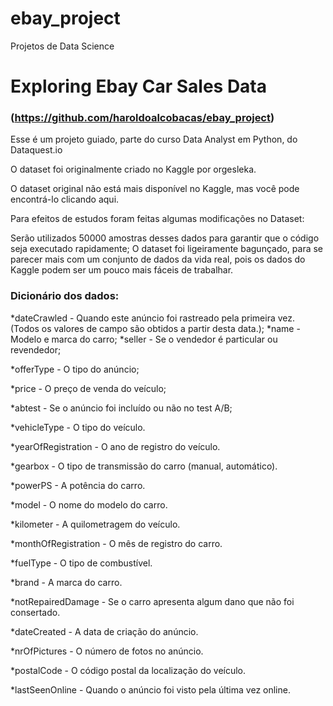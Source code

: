 # ebay_project
Projetos de Data Science

# Exploring Ebay Car Sales Data
### (https://github.com/haroldoalcobacas/ebay_project)
Esse é um projeto guiado, parte do curso Data Analyst em Python, do Dataquest.io

O dataset foi originalmente criado no Kaggle por orgesleka.

O dataset original não está mais disponível no Kaggle, mas você pode encontrá-lo clicando aqui.

Para efeitos de estudos foram feitas algumas modificações no Dataset:

Serão utilizados 50000 amostras desses dados para garantir que o código seja executado rapidamente;
O dataset foi ligeiramente bagunçado, para se parecer mais com um conjunto de dados da vida real, pois os dados do Kaggle podem ser um pouco mais fáceis de trabalhar.

### Dicionário dos dados:
*dateCrawled - Quando este anúncio foi rastreado pela primeira vez. (Todos os valores de campo são obtidos a partir desta data.);
*name - Modelo e marca do carro;
*seller - Se o vendedor é particular ou revendedor;

*offerType - O tipo do anúncio;

*price - O preço de venda do veículo;

*abtest - Se o anúncio foi incluído ou não no test A/B;

*vehicleType - O tipo do veículo.

*yearOfRegistration - O ano de registro do veículo.

*gearbox - O tipo de transmissão do carro (manual, automático).

*powerPS - A potência do carro.

*model - O nome do modelo do carro.

*kilometer - A quilometragem do veículo.

*monthOfRegistration - O mês de registro do carro.

*fuelType - O tipo de combustível.

*brand - A marca do carro.

*notRepairedDamage - Se o carro apresenta algum dano que não foi consertado.

*dateCreated - A data de criação do anúncio.

*nrOfPictures - O número de fotos no anúncio.

*postalCode - O código postal da localização do veículo.

*lastSeenOnline - Quando o anúncio foi visto pela última vez online.

